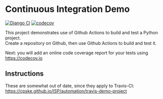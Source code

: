 Continuous Integration Demo
============================
[![Django Cl](https://github.com/JiratchayaPhinyodom/demo-pyci/actions/workflows/run_test.yml/badge.svg)](https://github.com/JiratchayaPhinyodom/demo-pyci/actions/workflows/run_test.yml)
[![codecov](https://codecov.io/gh/JiratchayaPhinyodom/demo-pyci/branch/master/graph/badge.svg?token=34D23OR6IE)](https://codecov.io/gh/JiratchayaPhinyodom/demo-pyci)


This project demonstrates use of Github Actions to build and test a Python project.  
Create a repository on Github, then use Github Actions to build and test it.

Next: you will add an online code coverage report for your tests using <https://codecov.io>

## Instructions

These are somewhat out of date, since they apply to Travis-CI:
<https://cpske.github.io/ISP/automation/travis-demo-project>


